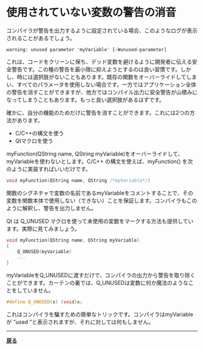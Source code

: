 # 使用されていない変数の警告の消音

コンパイラが警告を出力するように設定されている場合、このようなログが表示されることがあるでしょう。

```shell
warning: unused parameter 'myVariable' [-Wunused-parameter]
```

これは、コードをクリーンに保ち、デッド変数を避けるように開発者に伝える安全警告です。この種の警告を最小限に抑えようとするのは良い習慣です。しかし、時には選択肢がないこともあります。既存の関数をオーバーライドしてしまい、すべてのパラメータを使用しない場合です。一方ではアプリケーション全体の警告を消すことができますが、他方ではコンパイル出力に安全警告が山積みになってしまうこともあります。もっと良い選択肢があるはずです。

確かに、自分の機能のためだけに警告を消すことができます。これには2つの方法があります。

* C/C++の構文を使う
* Qtマクロを使う

myFunction(QString name, QString myVariable)をオーバーライドして、myVariableを使わないとします。C/C++ の構文を使えば、myFunction() を次のように実装すればいいだけです。

```C++
void myFunction(QString name, QString /*myVariable*/)
```

関数のシグネチャで変数の名前であるmyVariableをコメントすることで、その変数を関数本体で使用しない（できない）ことを保証します。コンパイラもこのように解釈し、警告を出力しません。

Qt は Q_UNUSED マクロを使って未使用の変数をマークする方法も提供しています。実際に見てみましょう。

```C++
void myFunction(QString name, QString myVariable)
{
    Q_UNUSED(myVariable)
    ...
}
```

myVariableをQ_UNUSEDに渡すだけで、コンパイラの出力から警告を取り除くことができます。カーテンの裏では、Q_UNUSEDは変数に何か魔法のようなことをしていません。

```C++
#define Q_UNUSED(x) (void)x;
```

これはコンパイラを騙すための簡単なトリックです。コンパイラはmyVariableが "used "と表示されますが、それに対しては何もしません。

***

**[戻る](../index.html)**
